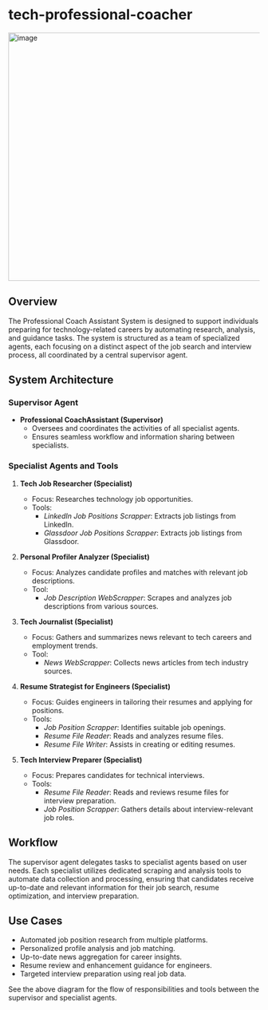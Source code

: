 # tech-professional-coacher

<img width="1247" height="498" alt="image" src="https://github.com/user-attachments/assets/9d121dd5-5fa6-4f80-93ce-ba8be12b00f1" />


## Overview

The Professional Coach Assistant System is designed to support individuals preparing for technology-related careers by automating research, analysis, and guidance tasks. The system is structured as a team of specialized agents, each focusing on a distinct aspect of the job search and interview process, all coordinated by a central supervisor agent.

## System Architecture

### Supervisor Agent

- **Professional CoachAssistant (Supervisor)**
  - Oversees and coordinates the activities of all specialist agents.
  - Ensures seamless workflow and information sharing between specialists.

### Specialist Agents and Tools

1. **Tech Job Researcher (Specialist)**
   - Focus: Researches technology job opportunities.
   - Tools:
     - *LinkedIn Job Positions Scrapper*: Extracts job listings from LinkedIn.
     - *Glassdoor Job Positions Scrapper*: Extracts job listings from Glassdoor.

2. **Personal Profiler Analyzer (Specialist)**
   - Focus: Analyzes candidate profiles and matches with relevant job descriptions.
   - Tool:
     - *Job Description WebScrapper*: Scrapes and analyzes job descriptions from various sources.

3. **Tech Journalist (Specialist)**
   - Focus: Gathers and summarizes news relevant to tech careers and employment trends.
   - Tool:
     - *News WebScrapper*: Collects news articles from tech industry sources.

4. **Resume Strategist for Engineers (Specialist)**
   - Focus: Guides engineers in tailoring their resumes and applying for positions.
   - Tools:
     - *Job Position Scrapper*: Identifies suitable job openings.
     - *Resume File Reader*: Reads and analyzes resume files.
     - *Resume File Writer*: Assists in creating or editing resumes.

5. **Tech Interview Preparer (Specialist)**
   - Focus: Prepares candidates for technical interviews.
   - Tools:
     - *Resume File Reader*: Reads and reviews resume files for interview preparation.
     - *Job Position Scrapper*: Gathers details about interview-relevant job roles.

## Workflow

The supervisor agent delegates tasks to specialist agents based on user needs. Each specialist utilizes dedicated scraping and analysis tools to automate data collection and processing, ensuring that candidates receive up-to-date and relevant information for their job search, resume optimization, and interview preparation.

## Use Cases

- Automated job position research from multiple platforms.
- Personalized profile analysis and job matching.
- Up-to-date news aggregation for career insights.
- Resume review and enhancement guidance for engineers.
- Targeted interview preparation using real job data.

See the above diagram for the flow of responsibilities and tools between the supervisor and specialist agents.

```

